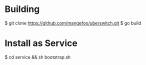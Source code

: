 # Building 
$ git clone https://github.com/mangefoo/uberswitch.git
$ go build

# Install as Service
$ cd service && sh bootstrap.sh
